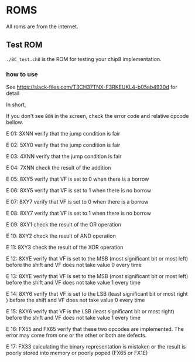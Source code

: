# ROMS

All roms are from the internet.

## Test ROM

`./BC_test.ch8` is the ROM for testing your chip8 implementation.

### how to use

See https://slack-files.com/T3CH37TNX-F3RKEUKL4-b05ab4930d for detail

In short,

If you don't see `BON` in the screen, check the error code and relative opcode bellow.

E 01: 3XNN verify that the jump condition is fair

E 02: 5XY0 verify that the jump condition is fair

E 03: 4XNN verify that the jump condition is fair

E 04: 7XNN check the result of the addition

E 05: 8XY5 verify that VF is set to 0 when there is a borrow

E 06: 8XY5 verify that VF is set to 1 when there is no borrow

E 07: 8XY7 verify that VF is set to 0 when there is a borrow

E 08: 8XY7 verify that VF is set to 1 when there is no borrow

E 09: 8XY1 check the result of the OR operation

E 10: 8XY2 check the result of AND operation

E 11: 8XY3 check the result of the XOR operation

E 12: 8XYE verify that VF is set to the MSB (most significant bit or most left) before the shift and  VF does not take value 0 every time

E 13: 8XYE verify that VF is set to the MSB (most significant bit or most left) before the shift and  VF does not take value 1 every time 

E 14: 8XY6 verify that VF is set to the LSB (least significant bit or most right ) before the shift and  VF does not take value 0 every time

E 15: 8XY6 verify that VF is the LSB (least significant bit or most right) before the shift and  VF does not take value 1 every time 

E 16: FX55 and FX65 verify that these two opcodes are implemented. The error may come from one or the other or both are defects.

E 17: FX33 calculating the binary representation is mistaken or the result is poorly stored into memory or poorly poped (FX65 or FX1E)
